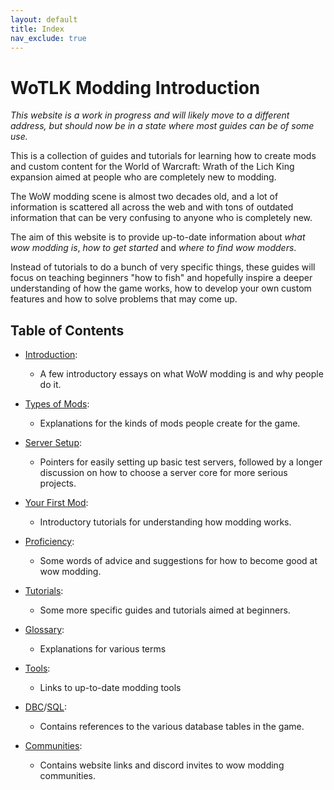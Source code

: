 ```yaml
---
layout: default
title: Index
nav_exclude: true
---
```


# WoTLK Modding Introduction

_This website is a work in progress and will likely move to a different address, but should now be in a state where most guides can be of some use._

This is a collection of guides and tutorials for learning how to create mods and custom content for the World of Warcraft: Wrath of the Lich King expansion aimed at people who are completely new to modding.

The WoW modding scene is almost two decades old, and a lot of information is scattered all across the web and with tons of outdated information that can be very confusing to anyone who is completely new.

The aim of this website is to provide up-to-date information about _what wow modding is_, _how to get started_ and _where to find wow modders_.

Instead of tutorials to do a bunch of very specific things, these guides will focus on teaching beginners "how to fish" and hopefully inspire a deeper understanding of how the game works, how to develop your own custom features and how to solve problems that may come up.

## Table of Contents

- [Introduction](./introduction):
    - A few introductory essays on what WoW modding is and why people do it.

- [Types of Mods](./types_of_mods):
    - Explanations for the kinds of mods people create for the game.

- [Server Setup](./server_setup):
    - Pointers for easily setting up basic test servers, followed by a longer discussion on how to choose a server core for more serious projects.

- [Your First Mod](./your_first_mod):
    - Introductory tutorials for understanding how modding works.

- [Proficiency](./proficiency):
    - Some words of advice and suggestions for how to become good at wow modding.

- [Tutorials](./tutorials):
    - Some more specific guides and tutorials aimed at beginners.
    
- [Glossary](./glossary): 
    - Explanations for various terms 

- [Tools](./tools):
    - Links to up-to-date modding tools

- [DBC](./dbc)/[SQL](./sql): 
    - Contains references to the various database tables in the game.

- [Communities](./communities):
    - Contains website links and discord invites to wow modding communities.
